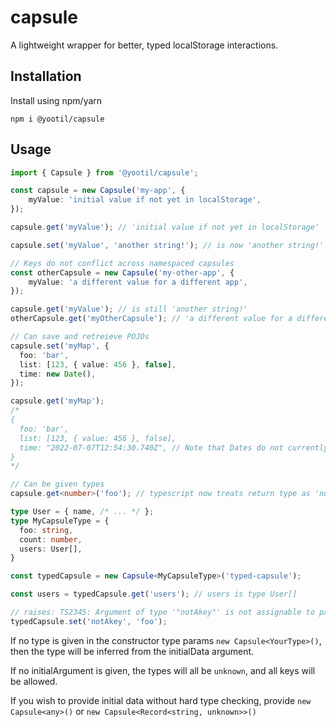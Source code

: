 # capsule

A lightweight wrapper for better, typed localStorage interactions.

## Installation

Install using npm/yarn

    npm i @yootil/capsule
    
## Usage

```typescript
import { Capsule } from '@yootil/capsule';

const capsule = new Capsule('my-app', {
    myValue: 'initial value if not yet in localStorage',
});

capsule.get('myValue'); // 'initial value if not yet in localStorage'

capsule.set('myValue', 'another string!'); // is now 'another string!'

// Keys do not conflict across namespaced capsules
const otherCapsule = new Capsule('my-other-app', {
    myValue: 'a different value for a different app',
});

capsule.get('myValue'); // is still 'another string!'
otherCapsule.get('myOtherCapsule'); // 'a different value for a different app'

// Can save and retreieve POJOs
capsule.set('myMap', {
  foo: 'bar',
  list: [123, { value: 456 }, false],
  time: new Date(),
});

capsule.get('myMap');
/*
{
  foo: 'bar',
  list: [123, { value: 456 }, false],
  time: "2022-07-07T12:54:30.740Z", // Note that Dates do not currently re-hydrate
}
*/

// Can be given types
capsule.get<number>('foo'); // typescript now treats return type as 'number'

type User = { name, /* ... */ };
type MyCapsuleType = {
  foo: string,
  count: number,
  users: User[],
}

const typedCapsule = new Capsule<MyCapsuleType>('typed-capsule');

const users = typedCapsule.get('users'); // users is type User[]

// raises: TS2345: Argument of type '"notAkey"' is not assignable to parameter of type 'keyof MyCapsuleType'.
typedCapsule.set('notAkey', 'foo');
```

If no type is given in the constructor type params `new Capsule<YourType>()`, then the type will be inferred from the initialData argument.

If no initialArgument is given, the types will all be `unknown`, and all keys will be allowed.

If you wish to provide initial data without hard type checking, provide `new Capsule<any>()` or `new Capsule<Record<string, unknown>>()`